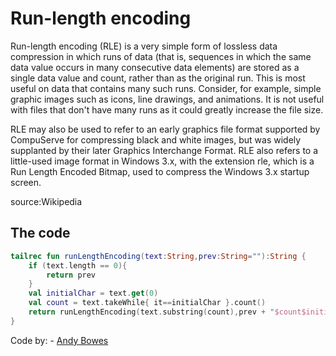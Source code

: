 # Run-length encoding

Run-length encoding (RLE) is a very simple form of lossless data compression in which runs of data (that is, sequences in which the same data value occurs in many consecutive data elements) are stored as a single data value and count, rather than as the original run. This is most useful on data that contains many such runs. Consider, for example, simple graphic images such as icons, line drawings, and animations. It is not useful with files that don't have many runs as it could greatly increase the file size.

RLE may also be used to refer to an early graphics file format supported by CompuServe for compressing black and white images, but was widely supplanted by their later Graphics Interchange Format. RLE also refers to a little-used image format in Windows 3.x, with the extension rle, which is a Run Length Encoded Bitmap, used to compress the Windows 3.x startup screen.

source:Wikipedia

## The code

```kotlin
tailrec fun runLengthEncoding(text:String,prev:String=""):String {
    if (text.length == 0){
        return prev
    }
    val initialChar = text.get(0)
    val count = text.takeWhile{ it==initialChar }.count()
    return runLengthEncoding(text.substring(count),prev + "$count$initialChar" )
}

```

Code by: - [Andy Bowes](https://github.com/AndyBowes)